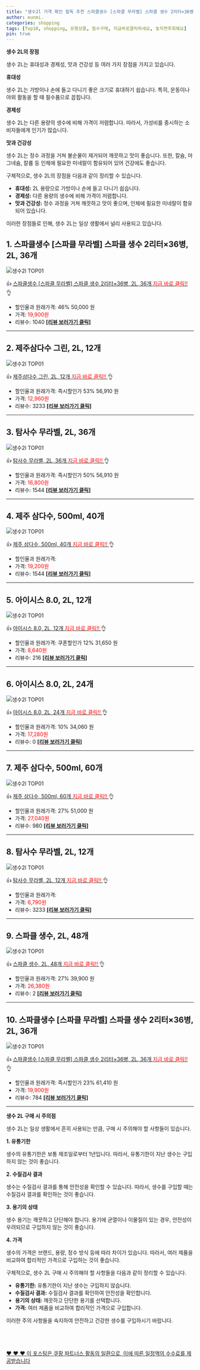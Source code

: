 ```yaml
---
title: "생수2l 가격 확인 필독 추천 스파클생수 [스파클 무라벨] 스파클 생수 2리터×36병, 2L, 36개 비교 장점 구매가이드"
author: eunmi.
categories: shopping
tags: [Top10, shopping, 유행상품, 필수구매, 지금바로클릭하세요, 놓치면후회해요]
pin: true
---
```

**생수 2L의 장점**

생수 2L는 휴대성과 경제성, 맛과 건강성 등 여러 가지 장점을 가지고 있습니다.

**휴대성**

생수 2L는 가방이나 손에 들고 다니기 좋은 크기로 휴대하기 쉽습니다. 특히, 운동이나 야외 활동을 할 때 필수품으로 꼽힙니다.

**경제성**

생수 2L는 다른 용량의 생수에 비해 가격이 저렴합니다. 따라서, 가성비를 중시하는 소비자들에게 인기가 많습니다.

**맛과 건강성**

생수 2L는 정수 과정을 거쳐 불순물이 제거되어 깨끗하고 맛이 좋습니다. 또한, 칼슘, 마그네슘, 칼륨 등 인체에 필요한 미네랄이 함유되어 있어 건강에도 좋습니다.

구체적으로, 생수 2L의 장점을 다음과 같이 정리할 수 있습니다.

* **휴대성:** 2L 용량으로 가방이나 손에 들고 다니기 쉽습니다.
* **경제성:** 다른 용량의 생수에 비해 가격이 저렴합니다.
* **맛과 건강성:** 정수 과정을 거쳐 깨끗하고 맛이 좋으며, 인체에 필요한 미네랄이 함유되어 있습니다.

이러한 장점들로 인해, 생수 2L는 일상 생활에서 널리 사용되고 있습니다.

   

## 1. 스파클생수 [스파클 무라벨] 스파클 생수 2리터×36병, 2L, 36개

![생수2l TOP01](https://thumbnail8.coupangcdn.com/thumbnails/remote/230x230ex/image/vendor_inventory/33f8/e31511c32c264059954e594a095b336939ae2199c6ab3e92bb72742c5fad.jpg)


👍 [스파클생수 [스파클 무라벨] 스파클 생수 2리터×36병, 2L, 36개 <font color=red> 지금 바로 클릭!! </font> ](https://link.coupang.com/re/AFFSDP?lptag=AF3617701&subid=GithubCoopas&pageKey=6830320694&traceid=V0-153&itemId=18354584884&vendorItemId=83406358856) 👌 


- 할인율과 원래가격: 46%  50,000   원
- 가격: <span style='color:red'>19,900원</span>
- 리뷰수: 1040  [**[리뷰 보러가기 클릭]**](https://link.coupang.com/re/AFFSDP?lptag=AF3617701&subid=GithubCoopas&pageKey=6830320694&traceid=V0-153&itemId=18354584884&vendorItemId=83406358856)

---


   

## 2. 제주삼다수 그린, 2L, 12개

![생수2l TOP01](https://thumbnail6.coupangcdn.com/thumbnails/remote/230x230ex/image/retail/images/1133397396339314-a0df41ca-a478-4d5b-9e62-ba95604fb572.jpg)


👍 [제주삼다수 그린, 2L, 12개 <font color=red> 지금 바로 클릭!! </font> ](https://link.coupang.com/re/AFFSDP?lptag=AF3617701&subid=GithubCoopas&pageKey=7666070794&traceid=V0-153&itemId=16569434481&vendorItemId=86478559145) 👌 


- 할인율과 원래가격: 즉시할인가 53%  56,910   원
- 가격: <span style='color:red'>12,960원</span>
- 리뷰수: 3233  [**[리뷰 보러가기 클릭]**](https://link.coupang.com/re/AFFSDP?lptag=AF3617701&subid=GithubCoopas&pageKey=7666070794&traceid=V0-153&itemId=16569434481&vendorItemId=86478559145)

---


   

## 3. 탐사수 무라벨, 2L, 36개

![생수2l TOP01](https://thumbnail8.coupangcdn.com/thumbnails/remote/230x230ex/image/retail/images/7fdc380a-28bc-4fe0-aa77-2da295c6a73f2154884252425682791.png)


👍 [탐사수 무라벨, 2L, 36개 <font color=red> 지금 바로 클릭!! </font> ](https://link.coupang.com/re/AFFSDP?lptag=AF3617701&subid=GithubCoopas&pageKey=5625704601&traceid=V0-153&itemId=19013169354&vendorItemId=86137789886) 👌 


- 할인율과 원래가격: 즉시할인가 50%  56,910   원
- 가격: <span style='color:red'>16,800원</span>
- 리뷰수: 1544  [**[리뷰 보러가기 클릭]**](https://link.coupang.com/re/AFFSDP?lptag=AF3617701&subid=GithubCoopas&pageKey=5625704601&traceid=V0-153&itemId=19013169354&vendorItemId=86137789886)

---


   

## 4. 제주 삼다수, 500ml, 40개

![생수2l TOP01](https://thumbnail9.coupangcdn.com/thumbnails/remote/230x230ex/image/retail/images/f52f8c8a-327e-4913-bcc8-fb7ada6011927648184831387455170.png)


👍 [제주 삼다수, 500ml, 40개 <font color=red> 지금 바로 클릭!! </font> ](https://link.coupang.com/re/AFFSDP?lptag=AF3617701&subid=GithubCoopas&pageKey=5585425593&traceid=V0-153&itemId=19982637571&vendorItemId=86469813544) 👌 


- 할인율과 원래가격: 
- 가격: <span style='color:red'>19,200원</span>
- 리뷰수: 1544  [**[리뷰 보러가기 클릭]**](https://link.coupang.com/re/AFFSDP?lptag=AF3617701&subid=GithubCoopas&pageKey=5585425593&traceid=V0-153&itemId=19982637571&vendorItemId=86469813544)

---


   

## 5. 아이시스 8.0, 2L, 12개

![생수2l TOP01](https://thumbnail6.coupangcdn.com/thumbnails/remote/230x230ex/image/retail/images/1735469890719273-f6fcd99e-d144-4b29-9616-236cf295896a.jpg)


👍 [아이시스 8.0, 2L, 12개 <font color=red> 지금 바로 클릭!! </font> ](https://link.coupang.com/re/AFFSDP?lptag=AF3617701&subid=GithubCoopas&pageKey=6948139199&traceid=V0-153&itemId=19805163351&vendorItemId=3052348405) 👌 


- 할인율과 원래가격: 쿠폰할인가 12%  31,650   원
- 가격: <span style='color:red'>8,640원</span>
- 리뷰수: 216  [**[리뷰 보러가기 클릭]**](https://link.coupang.com/re/AFFSDP?lptag=AF3617701&subid=GithubCoopas&pageKey=6948139199&traceid=V0-153&itemId=19805163351&vendorItemId=3052348405)

---


   

## 6. 아이시스 8.0, 2L, 24개

![생수2l TOP01](https://thumbnail10.coupangcdn.com/thumbnails/remote/230x230ex/image/retail/images/5821842857261925-26b79af0-f5b1-42c3-a9a7-df03be133834.jpg)


👍 [아이시스 8.0, 2L, 24개 <font color=red> 지금 바로 클릭!! </font> ](https://link.coupang.com/re/AFFSDP?lptag=AF3617701&subid=GithubCoopas&pageKey=6948139199&traceid=V0-153&itemId=19315918706&vendorItemId=86430127342) 👌 


- 할인율과 원래가격: 10%  34,060   원
- 가격: <span style='color:red'>17,280원</span>
- 리뷰수: 0  [**[리뷰 보러가기 클릭]**](https://link.coupang.com/re/AFFSDP?lptag=AF3617701&subid=GithubCoopas&pageKey=6948139199&traceid=V0-153&itemId=19315918706&vendorItemId=86430127342)

---


   

## 7. 제주 삼다수, 500ml, 60개

![생수2l TOP01](https://thumbnail10.coupangcdn.com/thumbnails/remote/230x230ex/image/retail/images/27f85d2f-d4a2-40c1-9f97-eea2ff2f51623680663821809129105.png)


👍 [제주 삼다수, 500ml, 60개 <font color=red> 지금 바로 클릭!! </font> ](https://link.coupang.com/re/AFFSDP?lptag=AF3617701&subid=GithubCoopas&pageKey=5585425593&traceid=V0-153&itemId=17965148596&vendorItemId=86469813989) 👌 


- 할인율과 원래가격: 27%  51,000   원
- 가격: <span style='color:red'>27,040원</span>
- 리뷰수: 980  [**[리뷰 보러가기 클릭]**](https://link.coupang.com/re/AFFSDP?lptag=AF3617701&subid=GithubCoopas&pageKey=5585425593&traceid=V0-153&itemId=17965148596&vendorItemId=86469813989)

---


   

## 8. 탐사수 무라벨, 2L, 12개

![생수2l TOP01](https://thumbnail8.coupangcdn.com/thumbnails/remote/230x230ex/image/retail/images/9202382952942280-70046ce8-e531-4184-a2dd-2fb93116dd57.jpg)


👍 [탐사수 무라벨, 2L, 12개 <font color=red> 지금 바로 클릭!! </font> ](https://link.coupang.com/re/AFFSDP?lptag=AF3617701&subid=GithubCoopas&pageKey=5625704601&traceid=V0-153&itemId=9133866800&vendorItemId=79544780507) 👌 


- 할인율과 원래가격: 
- 가격: <span style='color:red'>6,790원</span>
- 리뷰수: 3233  [**[리뷰 보러가기 클릭]**](https://link.coupang.com/re/AFFSDP?lptag=AF3617701&subid=GithubCoopas&pageKey=5625704601&traceid=V0-153&itemId=9133866800&vendorItemId=79544780507)

---


   

## 9. 스파클 생수, 2L, 48개

![생수2l TOP01](https://thumbnail6.coupangcdn.com/thumbnails/remote/230x230ex/image/vendor_inventory/7c1b/8271ff5ba6e2634e3c8a9a728d7d79982a74418e0c7b850805392f4c398e.jpg)


👍 [스파클 생수, 2L, 48개 <font color=red> 지금 바로 클릭!! </font> ](https://link.coupang.com/re/AFFSDP?lptag=AF3617701&subid=GithubCoopas&pageKey=7660700696&traceid=V0-153&itemId=18172448364&vendorItemId=82253020416) 👌 


- 할인율과 원래가격: 27%  39,900   원
- 가격: <span style='color:red'>26,380원</span>
- 리뷰수: 2  [**[리뷰 보러가기 클릭]**](https://link.coupang.com/re/AFFSDP?lptag=AF3617701&subid=GithubCoopas&pageKey=7660700696&traceid=V0-153&itemId=18172448364&vendorItemId=82253020416)

---


   

## 10. 스파클생수 [스파클 무라벨] 스파클 생수 2리터×36병, 2L, 36개

![생수2l TOP01](https://thumbnail8.coupangcdn.com/thumbnails/remote/230x230ex/image/vendor_inventory/33f8/e31511c32c264059954e594a095b336939ae2199c6ab3e92bb72742c5fad.jpg)


👍 [스파클생수 [스파클 무라벨] 스파클 생수 2리터×36병, 2L, 36개 <font color=red> 지금 바로 클릭!! </font> ](https://link.coupang.com/re/AFFSDP?lptag=AF3617701&subid=GithubCoopas&pageKey=6830320694&traceid=V0-153&itemId=18354584884&vendorItemId=83406358856) 👌 


- 할인율과 원래가격: 즉시할인가 23%  61,410   원
- 가격: <span style='color:red'>19,900원</span>
- 리뷰수: 784  [**[리뷰 보러가기 클릭]**](https://link.coupang.com/re/AFFSDP?lptag=AF3617701&subid=GithubCoopas&pageKey=6830320694&traceid=V0-153&itemId=18354584884&vendorItemId=83406358856)

---
**생수 2L 구매 시 주의점**

생수 2L는 일상 생활에서 흔히 사용되는 만큼, 구매 시 주의해야 할 사항들이 있습니다.

**1. 유통기한**

생수의 유통기한은 보통 제조일로부터 1년입니다. 따라서, 유통기한이 지난 생수는 구입하지 않는 것이 좋습니다.

**2. 수질검사 결과**

생수는 수질검사 결과를 통해 안전성을 확인할 수 있습니다. 따라서, 생수를 구입할 때는 수질검사 결과를 확인하는 것이 좋습니다.

**3. 용기의 상태**

생수 용기는 깨끗하고 단단해야 합니다. 용기에 균열이나 이물질이 있는 경우, 안전성이 우려되므로 구입하지 않는 것이 좋습니다.

**4. 가격**

생수의 가격은 브랜드, 용량, 정수 방식 등에 따라 차이가 있습니다. 따라서, 여러 제품을 비교하여 합리적인 가격으로 구입하는 것이 좋습니다.

구체적으로, 생수 2L 구매 시 주의해야 할 사항들을 다음과 같이 정리할 수 있습니다.

* **유통기한:** 유통기한이 지난 생수는 구입하지 않습니다.
* **수질검사 결과:** 수질검사 결과를 확인하여 안전성을 확인합니다.
* **용기의 상태:** 깨끗하고 단단한 용기를 선택합니다.
* **가격:** 여러 제품을 비교하여 합리적인 가격으로 구입합니다.

이러한 주의 사항들을 숙지하여 안전하고 건강한 생수를 구입하시기 바랍니다.<br><br><br><br><br> [ ❤ ❤ ❤ 이 포스팅은 쿠팡 파트너스 활동의 일환으로, 이에 따른 일정액의 수수료를 제공받습니다](https://link.coupang.com/a/bcEFyh)